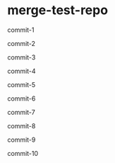 # merge-test-repo

commit-1

commit-2

commit-3

commit-4

commit-5

commit-6

commit-7

commit-8

commit-9

commit-10

